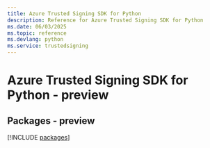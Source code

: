 ```yaml
---
title: Azure Trusted Signing SDK for Python
description: Reference for Azure Trusted Signing SDK for Python
ms.date: 06/03/2025
ms.topic: reference
ms.devlang: python
ms.service: trustedsigning
---
```

# Azure Trusted Signing SDK for Python - preview
## Packages - preview
[!INCLUDE [packages](trusted-signing-index.md)]
